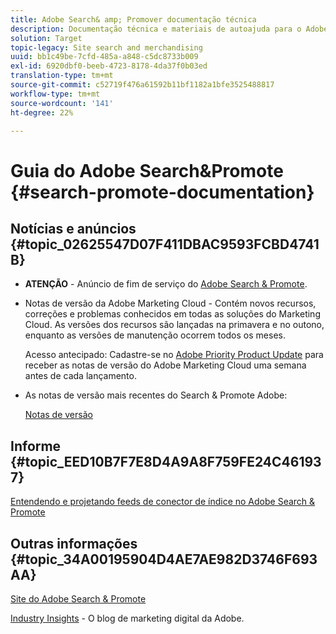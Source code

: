 ```yaml
---
title: Adobe Search& amp; Promover documentação técnica
description: Documentação técnica e materiais de autoajuda para o Adobe Search& amp; Promover
solution: Target
topic-legacy: Site search and merchandising
uuid: bb1c49be-7cfd-485a-a848-c5dc8733b009
exl-id: 6920dbf0-beeb-4723-8178-4da37f0b03ed
translation-type: tm+mt
source-git-commit: c52719f476a61592b11bf1182a1bfe3525488817
workflow-type: tm+mt
source-wordcount: '141'
ht-degree: 22%

---
```


# Guia do Adobe Search&amp;Promote {#search-promote-documentation}

## Notícias e anúncios {#topic_02625547D07F411DBAC9593FCBD4741B}

* **ATENÇÃO**  - Anúncio de fim de serviço do  [Adobe Search &amp; Promote](/help/sp-eol.md).

* Notas de versão da Adobe Marketing Cloud - Contém novos recursos, correções e problemas conhecidos em todas as soluções do Marketing Cloud. As versões dos recursos são lançadas na primavera e no outono, enquanto as versões de manutenção ocorrem todos os meses.

   Acesso antecipado: Cadastre-se no [Adobe Priority Product Update](https://campaign.adobe.com/webApp/adbePriorityProductSubscribe) para receber as notas de versão do Adobe Marketing Cloud uma semana antes de cada lançamento.

* As notas de versão mais recentes do Search &amp; Promote Adobe:

   [Notas de versão](/help/c-searchpromote-release-notes/c-rn-02-13-18-version-1811.md)

## Informe {#topic_EED10B7F7E8D4A9A8F759FE24C461937}

[Entendendo e projetando feeds de conector de índice no Adobe Search &amp; Promote](https://marketing.adobe.com/resources/help/en_US/snp/index_connector_feeds.pdf)

## Outras informações {#topic_34A00195904D4AE7AE982D3746F693AA}

[Site do Adobe Search &amp; Promote](https://www.adobe.com/solutions/testing-targeting/search-driven-merchandising.html)

[Industry Insights](https://blogs.adobe.com/digitalmarketing/) - O blog de marketing digital da Adobe.
